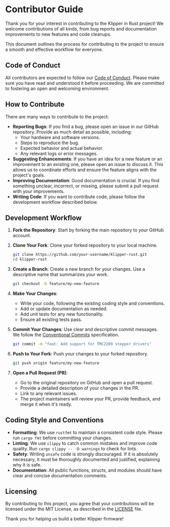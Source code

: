 # Contributor Guide

Thank you for your interest in contributing to the Klipper in Rust project! We welcome contributions of all kinds, from bug reports and documentation improvements to new features and code cleanups.

This document outlines the process for contributing to the project to ensure a smooth and effective workflow for everyone.

## Code of Conduct

All contributors are expected to follow our [Code of Conduct](./CODE_OF_CONDUCT.md). Please make sure you have read and understood it before proceeding. We are committed to fostering an open and welcoming environment.

## How to Contribute

There are many ways to contribute to the project:

*   **Reporting Bugs**: If you find a bug, please open an issue in our GitHub repository. Provide as much detail as possible, including:
    *   Your hardware and software versions.
    *   Steps to reproduce the bug.
    *   Expected behavior and actual behavior.
    *   Any relevant logs or error messages.
*   **Suggesting Enhancements**: If you have an idea for a new feature or an improvement to an existing one, please open an issue to discuss it. This allows us to coordinate efforts and ensure the feature aligns with the project's goals.
*   **Improving Documentation**: Good documentation is crucial. If you find something unclear, incorrect, or missing, please submit a pull request with your improvements.
*   **Writing Code**: If you want to contribute code, please follow the development workflow described below.

## Development Workflow

1.  **Fork the Repository**: Start by forking the main repository to your GitHub account.

2.  **Clone Your Fork**: Clone your forked repository to your local machine.
    ```bash
    git clone https://github.com/your-username/klipper-rust.git
    cd klipper-rust
    ```

3.  **Create a Branch**: Create a new branch for your changes. Use a descriptive name that summarizes your work.
    ```bash
    git checkout -b feature/my-new-feature
    ```

4.  **Make Your Changes**:
    *   Write your code, following the existing coding style and conventions.
    *   Add or update documentation as needed.
    *   Add unit tests for any new functionality.
    *   Ensure all existing tests pass.

5.  **Commit Your Changes**: Use clear and descriptive commit messages. We follow the [Conventional Commits](https://www.conventionalcommits.org/) specification.
    ```bash
    git commit -m "feat: Add support for TMC2209 stepper drivers"
    ```

6.  **Push to Your Fork**: Push your changes to your forked repository.
    ```bash
    git push origin feature/my-new-feature
    ```

7.  **Open a Pull Request (PR)**:
    *   Go to the original repository on GitHub and open a pull request.
    *   Provide a detailed description of your changes in the PR.
    *   Link to any relevant issues.
    *   The project maintainers will review your PR, provide feedback, and merge it when it's ready.

## Coding Style and Conventions

*   **Formatting**: We use `rustfmt` to maintain a consistent code style. Please run `cargo fmt` before committing your changes.
*   **Linting**: We use `clippy` to catch common mistakes and improve code quality. Run `cargo clippy -- -D warnings` to check for lints.
*   **Safety**: Writing `unsafe` code is strongly discouraged. If it is absolutely necessary, it must be thoroughly documented and justified, explaining why it is safe.
*   **Documentation**: All public functions, structs, and modules should have clear and concise documentation comments.

## Licensing

By contributing to this project, you agree that your contributions will be licensed under the MIT License, as described in the [LICENSE](./LICENSE) file.

Thank you for helping us build a better Klipper firmware!
